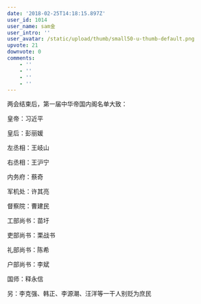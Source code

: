 ```yaml
---
date: '2018-02-25T14:18:15.897Z'
user_id: 1014
user_name: sam金
user_intro: ''
user_avatar: /static/upload/thumb/small50-u-thumb-default.png
upvote: 21
downvote: 0
comments:
    - ''
    - ''
    - ''
    - ''
---
```


两会结束后，第一届中华帝国内阁名单大致：

皇帝：习近平

皇后：彭丽媛

左丞相：王岐山

右丞相：王沪宁

内务府：蔡奇

军机处：许其亮

督察院：曹建民

工部尚书：苗圩

吏部尚书：栗战书

礼部尚书：陈希

户部尚书：李斌

国师：释永信

  

另：李克强、韩正、李源潮、汪洋等一干人别贬为庶民
